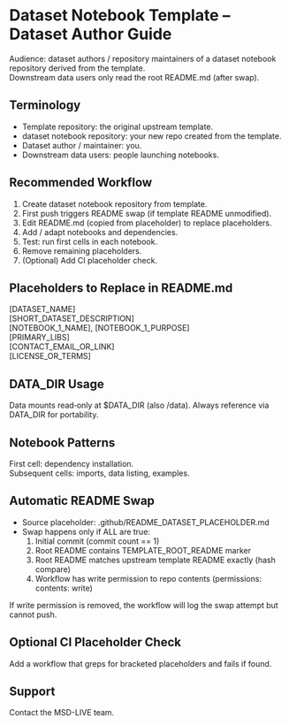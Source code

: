 # Dataset Notebook Template – Dataset Author Guide

Audience: dataset authors / repository maintainers of a dataset notebook repository derived from the template.  
Downstream data users only read the root README.md (after swap).

## Terminology
- Template repository: the original upstream template.
- dataset notebook repository: your new repo created from the template.
- Dataset author / maintainer: you.
- Downstream data users: people launching notebooks.

## Recommended Workflow
1. Create dataset notebook repository from template.
2. First push triggers README swap (if template README unmodified).
3. Edit README.md (copied from placeholder) to replace placeholders.
4. Add / adapt notebooks and dependencies.
5. Test: run first cells in each notebook.
6. Remove remaining placeholders.
7. (Optional) Add CI placeholder check.

## Placeholders to Replace in README.md
[DATASET_NAME]  
[SHORT_DATASET_DESCRIPTION]  
[NOTEBOOK_1_NAME], [NOTEBOOK_1_PURPOSE]  
[PRIMARY_LIBS]  
[CONTACT_EMAIL_OR_LINK]  
[LICENSE_OR_TERMS]  

## DATA_DIR Usage
Data mounts read‑only at $DATA_DIR (also /data). Always reference via DATA_DIR for portability.

## Notebook Patterns
First cell: dependency installation.  
Subsequent cells: imports, data listing, examples.

## Automatic README Swap
- Source placeholder: .github/README_DATASET_PLACEHOLDER.md
- Swap happens only if ALL are true:
  1. Initial commit (commit count == 1)
  2. Root README contains TEMPLATE_ROOT_README marker
  3. Root README matches upstream template README exactly (hash compare)
  4. Workflow has write permission to repo contents (permissions: contents: write)

If write permission is removed, the workflow will log the swap attempt but cannot push.

## Optional CI Placeholder Check
Add a workflow that greps for bracketed placeholders and fails if found.

## Support
Contact the MSD-LIVE team.

